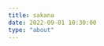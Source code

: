 ```yaml
---
title: sakana
date: 2022-09-01 10:30:00
type: "about"
---
```


<br>
<div id="sakana-widget1" style = "float:left;"></div>
<div id="sakana-widget2" style = "float:right;"></div>
<script>
    function initSakanaWidget() {
        const takina = SakanaWidget.getCharacter('takina');
        SakanaWidget.registerCharacter('tkn', takina);
        new SakanaWidget({character : 'tkn'}).mount('#sakana-widget1');
        new SakanaWidget().mount('#sakana-widget2');
    }
</script>
<script async onload="initSakanaWidget()"
    src="https://cdn.jsdelivr.net/npm/sakana-widget@2.2.1/lib/sakana.min.js"></script>
